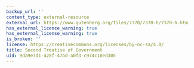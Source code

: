 ```yaml
---
backup_url: ''
content_type: external-resource
external_url: https://www.gutenberg.org/files/7370/7370-h/7370-h.htm
has_external_licence_warning: true
has_external_license_warning: true
is_broken: ''
license: https://creativecommons.org/licenses/by-nc-sa/4.0/
title: Second Treatise of Government
uid: 9da9e7d1-428f-47bd-a0f3-c974c10ed305
---
```

